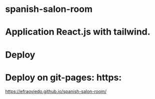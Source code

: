 # spanish-salon-room

# Application React.js with tailwind. 

# Deploy
<!-- Deploy on Vercel: spanish-salon-room.vercel.app -->
# Deploy on git-pages: https:
https://efraoviedo.github.io/spanish-salon-room/